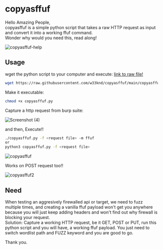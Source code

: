 # copyasffuf
Hello Amazing People, <br>
copyasffuf is a simple python script that takes a raw HTTP request as input and convert it into a working ffuf command.<br>
Wonder why would you need this, read along!

![copyasffuf-help](https://user-images.githubusercontent.com/54149916/123513208-d3df6b00-d659-11eb-9c82-ab956b2226fa.JPG)


## Usage
wget the python script to your computer and execute:
[link to raw file!](https://raw.githubusercontent.com/w33knd/copyasffuf/main/copyasffuf.py)
```bash
wget https://raw.githubusercontent.com/w33knd/copyasffuf/main/copyasffuf.py
```
Make it executable:
```bash
chmod +x copyasffuf.py
```
Capture a http request from burp suite:

![Screenshot (4)](https://user-images.githubusercontent.com/54149916/123514128-44d55180-d65f-11eb-9dd3-d6de6ba1040c.png)

and then, Execute!!
```bash
./copyasffuf.py -f <request file> -m ffuf
or
python3 copyasffuf.py -f <request file>
```
![copyasffuf](https://user-images.githubusercontent.com/54149916/123513585-fb373780-d65b-11eb-90f6-de3a528b617b.JPG)

Works on POST request too!!

![copyasffuf2](https://user-images.githubusercontent.com/54149916/123513586-fd999180-d65b-11eb-910d-20faeadf2400.JPG)

## Need
When testing an aggresively firewalled api or target, we need to fuzz multiple times, and creating a vanilla ffuf payload won't get you anywhere because you will just keep adding headers and won't find out why firewall is blocking your request. <br>
Solution: Capture a working HTTP request, be it GET, POST or PUT, run this python script and you will have, a working ffuf payload.
You just need to switch wordlist path and FUZZ keyword and you are good to go.


Thank you.

